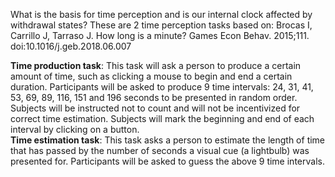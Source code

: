 What is the basis for time perception and is our internal clock affected by withdrawal states? These are 2 time perception tasks based on: Brocas I, Carrillo J, Tarraso J. How long is a minute? Games Econ Behav. 2015;111. doi:10.1016/j.geb.2018.06.007


**Time production task**: This task will ask a person to produce a certain amount of time, such as clicking a mouse to begin and end a certain duration. Participants will be asked to produce 9 time intervals: 24, 31, 41, 53, 69, 89, 116, 151 and 196 seconds to be presented in random order. Subjects will be instructed not to count and will not be incentivized for correct time estimation. Subjects will mark the beginning and end of each interval by clicking on a button.  
**Time estimation task**: This task asks a person to estimate the length of time that has passed by the number of seconds a visual cue (a lightbulb) was presented for. Participants will be asked to guess the above 9 time intervals. 
